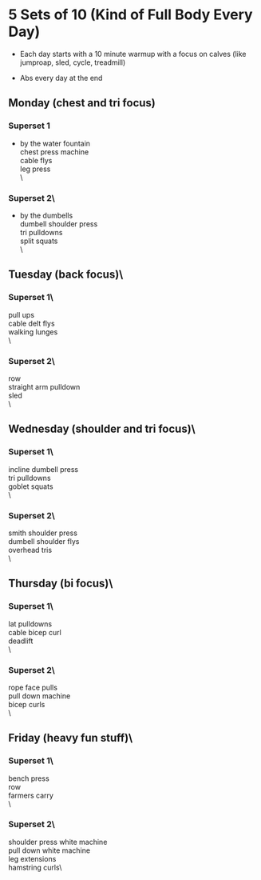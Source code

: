 # 5 Sets of 10 (Kind of Full Body Every Day)

- Each day starts with a 10 minute warmup with a focus on calves (like jumproap, sled, cycle, treadmill)

- Abs every day at the end

## Monday (chest and tri focus)
### Superset 1
- by the water fountain\
chest press machine\
cable flys\
leg press\
\
### Superset 2\
- by the dumbells\
dumbell shoulder press\
tri pulldowns\
split squats\
\
## Tuesday (back focus)\
### Superset 1\
pull ups\
cable delt flys\
walking lunges\
\
### Superset 2\
row\
straight arm pulldown\
sled\
\
## Wednesday (shoulder and tri focus)\
### Superset 1\
incline dumbell press\
tri pulldowns\
goblet squats\
\
### Superset 2\
smith shoulder press\
dumbell shoulder flys\
overhead tris\
\
## Thursday (bi focus)\
### Superset 1\
lat pulldowns\
cable bicep curl\
deadlift\
\
### Superset 2\
rope face pulls\
pull down machine\
bicep curls\
\
## Friday (heavy fun stuff)\
### Superset 1\
bench press\
row\
farmers carry\
\
### Superset 2\
shoulder press white machine\
pull down white machine\
leg extensions\
hamstring curls\
